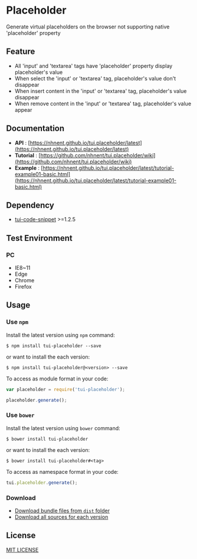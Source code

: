 # Placeholder
Generate virtual placeholders on the browser not supporting native 'placeholder' property

## Feature
* All 'input' and 'textarea' tags have 'placeholder' property display placeholder's value
* When select the 'input' or 'textarea' tag, placeholder's value don't disappear
* When insert content in the 'input' or 'textarea' tag, placeholder's value disappear
* When remove content in the 'input' or 'textarea' tag, placeholder's value appear

## Documentation
* **API** : [https://nhnent.github.io/tui.placeholder/latest](https://nhnent.github.io/tui.placeholder/latest)
* **Tutorial** : [https://github.com/nhnent/tui.placeholder/wiki](https://github.com/nhnent/tui.placeholder/wiki)
* **Example** :
[https://nhnent.github.io/tui.placeholder/latest/tutorial-example01-basic.html](https://nhnent.github.io/tui.placeholder/latest/tutorial-example01-basic.html)

## Dependency
* [tui-code-snippet](https://github.com/nhnent/tui.code-snippet) >=1.2.5

## Test Environment
### PC
* IE8~11
* Edge
* Chrome
* Firefox

## Usage
### Use `npm`

Install the latest version using `npm` command:

```
$ npm install tui-placeholder --save
```

or want to install the each version:

```
$ npm install tui-placeholder@<version> --save
```

To access as module format in your code:

```javascript
var placeholder = require('tui-placeholder');

placeholder.generate();
```

### Use `bower`
Install the latest version using `bower` command:

```
$ bower install tui-placeholder
```

or want to install the each version:

```
$ bower install tui-placeholder#<tag>
```

To access as namespace format in your code:

```javascript
tui.placeholder.generate();
```

### Download
* [Download bundle files from `dist` folder](https://github.com/nhnent/tui.placeholder/tree/production/dist)
* [Download all sources for each version](https://github.com/nhnent/tui.placeholder/releases)

## License
[MIT LICENSE](https://github.com/nhnent/tui.placeholder/blob/master/LICENSE)
